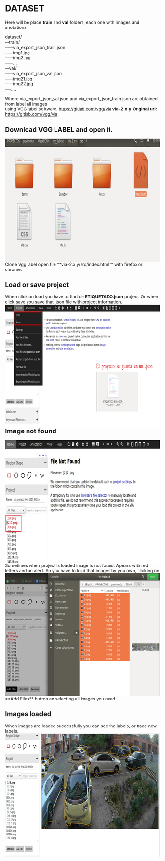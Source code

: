 # DATASET
Here will be place **train** and **val** folders, each one with images and anotations

dataset/  
--train/  
----via_export_json_train.json  
----img1.jpg  
----img2.jpg  
----...  
--val/  
----via_export_json_val.json  
----img21.jpg  
----img22.jpg  
---....  

Where via_export_json_val.json and via_export_json_train.json are obtained from label all images  
using VGG label software. https://gitlab.com/vgg/via **via-2.x.y**
**Original url:** https://gitlab.com/vgg/via  

## Download VGG LABEL and open it.  
<img src="../README_images/opening_vgglabelel.jpg" align="left"  width="600" height="400">
Clone Vgg label open file **via-2.x.y/src/index.html** with firefox or chrome.  

## Load or save project  
When click on load you have to find de **ETIQUETADO.json** project. Or when click save you save that .json file with project information.
<img src="../README_images/main_vgglabel.jpg" align="right" width="600" height="400">  

## Image not found  
<img src="../README_images/image_not_found.jpg" align="left" width="600" height="400">
Sometimes when project is loaded image is not found. Apears with red letters and an alert.  
<img src="../README_images/loading_images.jpg" align="left" width="600" height="400">
So you have to load that images by you own, clicking on **Add Files** button an selecting all images you need.  

## Images loaded  
When images are loaded successfully you can see the labels, or trace new labels.
<img src="../README_images/images_loaded.jpg" align="right" width="600" height="400">  
